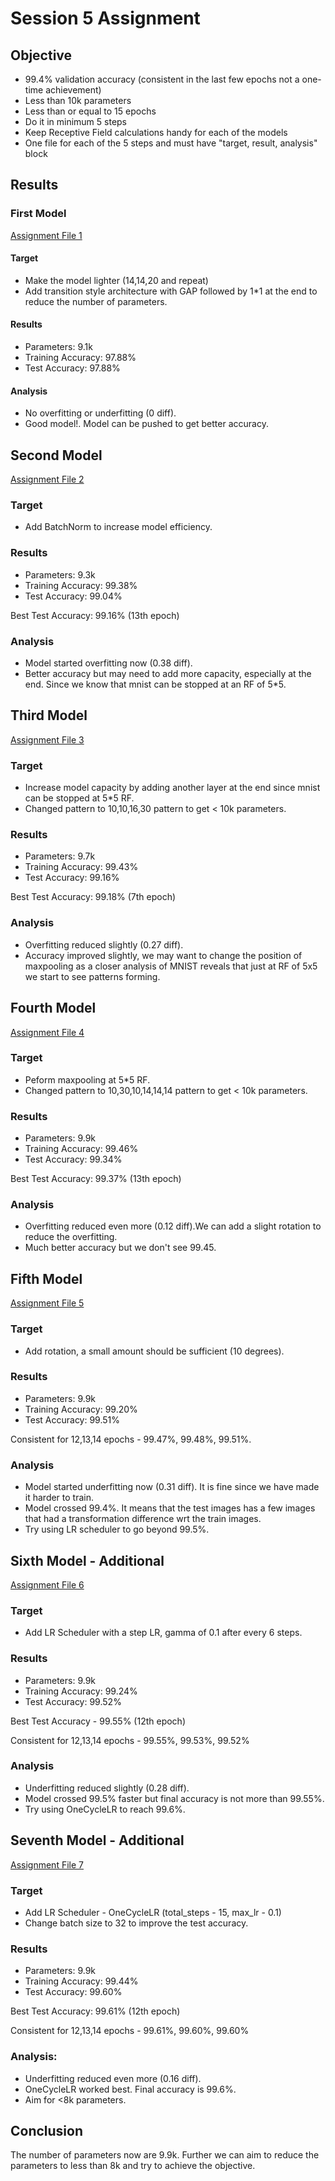 # Session 5 Assignment

## Objective

* 99.4% validation accuracy (consistent in the last few epochs not a one-time achievement)
* Less than 10k parameters
* Less than or equal to 15 epochs
* Do it in minimum 5 steps
* Keep Receptive Field calculations handy for each of the models
* One file for each of the 5 steps and must have "target, result, analysis" block

## Results

### First Model

[Assignment File 1](https://github.com/sagarigrandhi/EVA4/blob/master/S5/Assignment_5_F1.ipynb)

#### Target
* Make the model lighter (14,14,20 and repeat)
* Add transition style architecture with GAP followed by 1*1 at the end to reduce the number of parameters.
 
#### Results
* Parameters: 9.1k
* Training Accuracy: 97.88%
* Test Accuracy: 97.88%

#### Analysis
* No overfitting or underfitting (0 diff).
* Good model!. Model can be pushed to get better accuracy.

## Second Model

[Assignment File 2](https://github.com/sagarigrandhi/EVA4/blob/master/S5/Assignment_5_F2.ipynb)

### Target
* Add BatchNorm to increase model efficiency.
 
### Results
* Parameters: 9.3k
* Training Accuracy: 99.38%
* Test Accuracy: 99.04%

Best Test Accuracy: 99.16% (13th epoch)

### Analysis
* Model started overfitting now (0.38 diff). 
* Better accuracy but may need to add more capacity, especially at the end. Since we know that mnist can be stopped at an RF of 5*5.

## Third Model

[Assignment File 3](https://github.com/sagarigrandhi/EVA4/blob/master/S5/Assignment_5_F3.ipynb)

### Target
* Increase model capacity by adding another layer at the end since mnist can be stopped at 5*5 RF. 
* Changed pattern to 10,10,16,30 pattern to get < 10k parameters.
 
### Results
* Parameters: 9.7k 
* Training Accuracy: 99.43%
* Test Accuracy: 99.16%

Best Test Accuracy: 99.18% (7th epoch)

### Analysis
* Overfitting reduced slightly (0.27 diff). 
* Accuracy improved slightly, we may want to change the position of maxpooling as a closer analysis of MNIST reveals that just at RF of 5x5 we start to see patterns forming. 

## Fourth Model

[Assignment File 4](https://github.com/sagarigrandhi/EVA4/blob/master/S5/Assignment_5_F4.ipynb)

### Target
* Peform maxpooling at 5*5 RF.
* Changed pattern to 10,30,10,14,14,14 pattern to get < 10k parameters.
 
### Results
* Parameters: 9.9k
* Training Accuracy: 99.46%
* Test Accuracy: 99.34%

Best Test Accuracy: 99.37% (13th epoch)

### Analysis
* Overfitting reduced even more (0.12 diff).We can add a slight rotation to reduce the overfitting.
* Much better accuracy but we don't see 99.45.

## Fifth Model

[Assignment File 5](https://github.com/sagarigrandhi/EVA4/blob/master/S5/Assignment_5_F5.ipynb)

### Target
* Add rotation, a small amount should be sufficient (10 degrees).
 
### Results
* Parameters: 9.9k
* Training Accuracy: 99.20%
* Test Accuracy: 99.51%

Consistent for 12,13,14 epochs - 99.47%, 99.48%, 99.51%.

### Analysis
* Model started underfitting now (0.31 diff). It is fine since we have made it harder to train.
* Model crossed 99.4%. It means that the test images has a few images that had a transformation difference wrt the train images. 
* Try using LR scheduler to go beyond 99.5%.

## Sixth Model - Additional

[Assignment File 6](https://github.com/sagarigrandhi/EVA4/blob/master/S5/Assignment_5_F6.ipynb)

### Target
* Add LR Scheduler with a step LR, gamma of 0.1 after every 6 steps.
 
### Results
* Parameters: 9.9k
* Training Accuracy: 99.24%
* Test Accuracy: 99.52%

Best Test Accuracy - 99.55% (12th epoch)

Consistent for 12,13,14 epochs - 99.55%, 99.53%, 99.52%

### Analysis
* Underfitting reduced slightly (0.28 diff).
* Model crossed 99.5% faster but final accuracy is not more than 99.55%.
* Try using OneCycleLR to reach 99.6%.

## Seventh Model - Additional

[Assignment File 7](https://github.com/sagarigrandhi/EVA4/blob/master/S5/Assignment_5_F7.ipynb)

### Target
* Add LR Scheduler - OneCycleLR (total_steps - 15, max_lr - 0.1)
* Change batch size to 32 to improve the test accuracy.
 
### Results
* Parameters: 9.9k
* Training Accuracy: 99.44%
* Test Accuracy: 99.60%

Best Test Accuracy: 99.61% (12th epoch)

Consistent for 12,13,14 epochs - 99.61%, 99.60%, 99.60%

### Analysis:
* Underfitting reduced even more (0.16 diff).
* OneCycleLR worked best. Final accuracy is 99.6%.
* Aim for <8k parameters.

## Conclusion

The number of parameters now are 9.9k. Further we can aim to reduce the parameters to less than 8k and try to achieve the objective.
